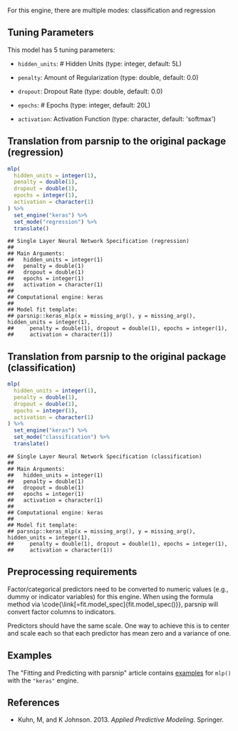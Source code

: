 


For this engine, there are multiple modes: classification and regression

## Tuning Parameters



This model has 5 tuning parameters:

- `hidden_units`: # Hidden Units (type: integer, default: 5L)

- `penalty`: Amount of Regularization (type: double, default: 0.0)

- `dropout`: Dropout Rate (type: double, default: 0.0)

- `epochs`: # Epochs (type: integer, default: 20L)

- `activation`: Activation Function (type: character, default: 'softmax')

## Translation from parsnip to the original package (regression)


```r
mlp(
  hidden_units = integer(1),
  penalty = double(1),
  dropout = double(1),
  epochs = integer(1),
  activation = character(1)
) %>%  
  set_engine("keras") %>% 
  set_mode("regression") %>% 
  translate()
```

```
## Single Layer Neural Network Specification (regression)
## 
## Main Arguments:
##   hidden_units = integer(1)
##   penalty = double(1)
##   dropout = double(1)
##   epochs = integer(1)
##   activation = character(1)
## 
## Computational engine: keras 
## 
## Model fit template:
## parsnip::keras_mlp(x = missing_arg(), y = missing_arg(), hidden_units = integer(1), 
##     penalty = double(1), dropout = double(1), epochs = integer(1), 
##     activation = character(1))
```

## Translation from parsnip to the original package (classification)


```r
mlp(
  hidden_units = integer(1),
  penalty = double(1),
  dropout = double(1),
  epochs = integer(1),
  activation = character(1)
) %>% 
  set_engine("keras") %>% 
  set_mode("classification") %>% 
  translate()
```

```
## Single Layer Neural Network Specification (classification)
## 
## Main Arguments:
##   hidden_units = integer(1)
##   penalty = double(1)
##   dropout = double(1)
##   epochs = integer(1)
##   activation = character(1)
## 
## Computational engine: keras 
## 
## Model fit template:
## parsnip::keras_mlp(x = missing_arg(), y = missing_arg(), hidden_units = integer(1), 
##     penalty = double(1), dropout = double(1), epochs = integer(1), 
##     activation = character(1))
```


## Preprocessing requirements


Factor/categorical predictors need to be converted to numeric values (e.g., dummy or indicator variables) for this engine. When using the formula method via \\code{\\link[=fit.model_spec]{fit.model_spec()}}, parsnip will convert factor columns to indicators.


Predictors should have the same scale. One way to achieve this is to center and 
scale each so that each predictor has mean zero and a variance of one.

## Examples 

The "Fitting and Predicting with parsnip" article contains [examples](https://parsnip.tidymodels.org/articles/articles/Examples.html#mlp-keras) for `mlp()` with the `"keras"` engine.

## References

 - Kuhn, M, and K Johnson. 2013. _Applied Predictive Modeling_. Springer.


